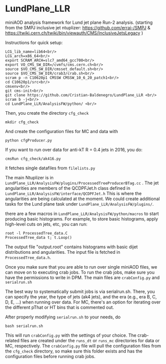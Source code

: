 # LundPlane_LLR

miniAOD analysis framework for Lund jet plane Run-2 analysis. (starting from the SMPJ inclusive jet ntuplizer: https://github.com/errai-/SMPJ & https://twiki.cern.ch/twiki/bin/viewauth/CMS/InclusiveJetsLegacy )



Instructions for quick setup:

```
LCG_lib_name=lib64<br/>
LCG_arch=x86_64<br/>
export SCRAM_ARCH=slc7_amd64_gcc700<br/>
export VO_CMS_SW_DIR=/cvmfs/cms.cern.ch<br/>
source $VO_CMS_SW_DIR/cmsset_default.sh<br/>
source $VO_CMS_SW_DIR/crab3/crab.sh<br/>
scram p -n C10620p1 CMSSW CMSSW_10_6_20_patch1<br/>
cd C10620p1/src<br/>
cmsenv<br/>
git cms-init<br/>
git clone https://github.com/Cristian-Baldenegro/LundPlane_LLR <br/>
scram b -j<br/>
cd LundPlane_LLR/AnalysisFW/python/ <br/>
```

Then, you create the directory ```cfg_check```<br/>

```mkdir cfg_check```

And create the configuration files for MC and data with <br/>

```
python cfgProducer.py
```

If you want to run over data for anti-kT R = 0.4 jets in 2016, you do:

```cmsRun cfg_check/ak416.py```

it fetches single datafiles from ```filelists.py```

The main Ntuplizer is in ```LundPlane_LLR/AnalysisFW/plugins/ProcessedTreeProducerBTag.cc``` . The jet angularities are members of the QCDPFJet.h class defined in ```LundPlane_LLR/AnalysisFW/interface/QCDPFJet.h``` This is where the angularities are being calculated at the moment.
We could create additional tasks for the Lund plane task under ```LundPlane_LLR/AnalysisFW/plugins/```.

there are a few macros in ```LundPlane_LLR/AnalysisFW/python/macros``` to start producing basic histograms.
For example, to store basic histograms, apply high-level cuts on jets, etc, you can run:<br/>

```root -l ProcessedTree_data.C ```<br/>
```ProcessedTree_data t; t.Loop()```<br/>

The output file "output.root" contains histograms with basic dijet distributions and angularities. The input file is fetched in ```ProcessedTree_data.h```.

Once you make sure that you are able to run over single miniAOD files, we can move on to executing crab jobs. To run the crab jobs, make sure you have the permissions to write in DPM. The main files are ```crabConfig.py``` and ```serialrun.sh``` <br/>

The best way to systematically submit jobs is via serialrun.sh. There, you can specify the year, the type of jets (ak4 jets), and the era (e.g., era B, C, D, E, ...) when running over data. For MC, there's an option for iterating over the different pThat or HT bins that is commented out.<br/>

After properly modifying ```serialrun.sh``` to your needs, do <br/>

```bash serialrun.sh```<br/>

This will run ```crabConfig.py``` with the settings of your choice. The crab-related files are created under the ```runs_dt``` or ```runs_mc``` directories for data or MC, respectively. The ```crabConfig.py``` file will pull the configuration files from the ```cfg_check``` directory, so make sure this folder exists and has the configuration files before running crab jobs.
